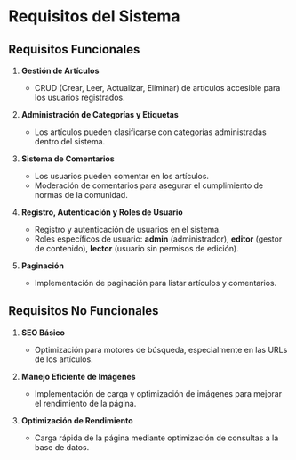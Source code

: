 
# Requisitos del Sistema

## Requisitos Funcionales
1. **Gestión de Artículos**  
   - CRUD (Crear, Leer, Actualizar, Eliminar) de artículos accesible para los usuarios registrados.

2. **Administración de Categorías y Etiquetas**  
   - Los artículos pueden clasificarse con categorías administradas dentro del sistema.

3. **Sistema de Comentarios**  
   - Los usuarios pueden comentar en los artículos.
   - Moderación de comentarios para asegurar el cumplimiento de normas de la comunidad.

4. **Registro, Autenticación y Roles de Usuario**  
   - Registro y autenticación de usuarios en el sistema.
   - Roles específicos de usuario: **admin** (administrador), **editor** (gestor de contenido), **lector** (usuario sin permisos de edición).

5. **Paginación**  
   - Implementación de paginación para listar artículos y comentarios.

## Requisitos No Funcionales
1. **SEO Básico**  
   - Optimización para motores de búsqueda, especialmente en las URLs de los artículos.

2. **Manejo Eficiente de Imágenes**  
   - Implementación de carga y optimización de imágenes para mejorar el rendimiento de la página.

3. **Optimización de Rendimiento**  
   - Carga rápida de la página mediante optimización de consultas a la base de datos.

